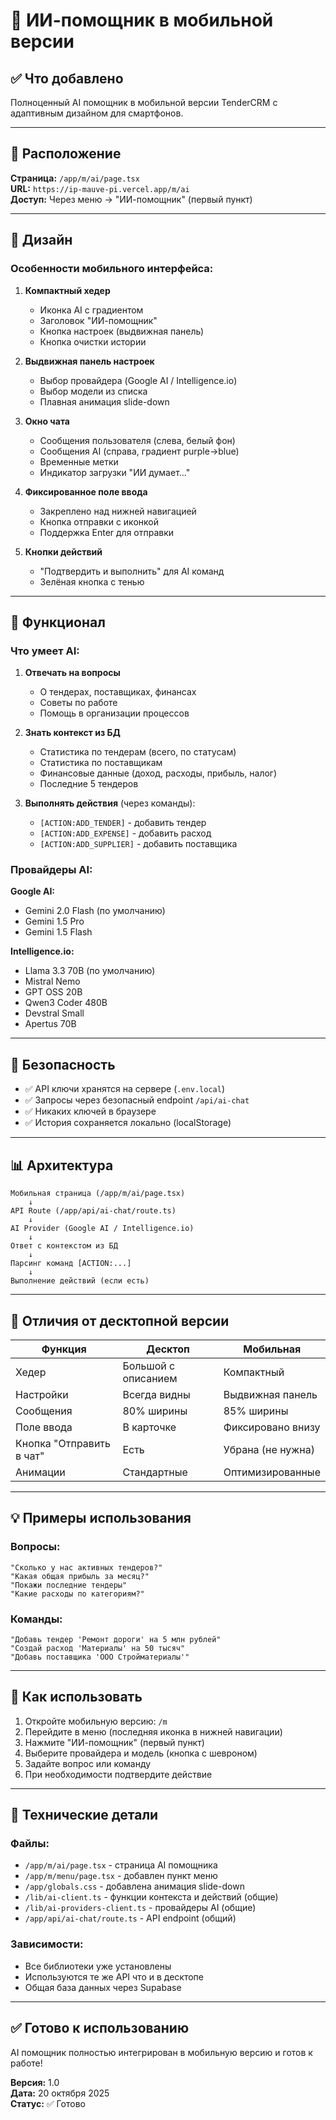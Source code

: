 # 🤖 ИИ-помощник в мобильной версии

## ✅ Что добавлено

Полноценный AI помощник в мобильной версии TenderCRM с адаптивным дизайном для смартфонов.

---

## 📱 Расположение

**Страница:** `/app/m/ai/page.tsx`  
**URL:** `https://ip-mauve-pi.vercel.app/m/ai`  
**Доступ:** Через меню → "ИИ-помощник" (первый пункт)

---

## 🎨 Дизайн

### Особенности мобильного интерфейса:

1. **Компактный хедер**
   - Иконка AI с градиентом
   - Заголовок "ИИ-помощник"
   - Кнопка настроек (выдвижная панель)
   - Кнопка очистки истории

2. **Выдвижная панель настроек**
   - Выбор провайдера (Google AI / Intelligence.io)
   - Выбор модели из списка
   - Плавная анимация slide-down

3. **Окно чата**
   - Сообщения пользователя (слева, белый фон)
   - Сообщения AI (справа, градиент purple→blue)
   - Временные метки
   - Индикатор загрузки "ИИ думает..."

4. **Фиксированное поле ввода**
   - Закреплено над нижней навигацией
   - Кнопка отправки с иконкой
   - Поддержка Enter для отправки

5. **Кнопки действий**
   - "Подтвердить и выполнить" для AI команд
   - Зелёная кнопка с тенью

---

## 🔧 Функционал

### Что умеет AI:

1. **Отвечать на вопросы**
   - О тендерах, поставщиках, финансах
   - Советы по работе
   - Помощь в организации процессов

2. **Знать контекст из БД**
   - Статистика по тендерам (всего, по статусам)
   - Статистика по поставщикам
   - Финансовые данные (доход, расходы, прибыль, налог)
   - Последние 5 тендеров

3. **Выполнять действия** (через команды):
   - `[ACTION:ADD_TENDER]` - добавить тендер
   - `[ACTION:ADD_EXPENSE]` - добавить расход
   - `[ACTION:ADD_SUPPLIER]` - добавить поставщика

### Провайдеры AI:

**Google AI:**
- Gemini 2.0 Flash (по умолчанию)
- Gemini 1.5 Pro
- Gemini 1.5 Flash

**Intelligence.io:**
- Llama 3.3 70B (по умолчанию)
- Mistral Nemo
- GPT OSS 20B
- Qwen3 Coder 480B
- Devstral Small
- Apertus 70B

---

## 🔐 Безопасность

- ✅ API ключи хранятся на сервере (`.env.local`)
- ✅ Запросы через безопасный endpoint `/api/ai-chat`
- ✅ Никаких ключей в браузере
- ✅ История сохраняется локально (localStorage)

---

## 📊 Архитектура

```
Мобильная страница (/app/m/ai/page.tsx)
    ↓
API Route (/app/api/ai-chat/route.ts)
    ↓
AI Provider (Google AI / Intelligence.io)
    ↓
Ответ с контекстом из БД
    ↓
Парсинг команд [ACTION:...]
    ↓
Выполнение действий (если есть)
```

---

## 🎯 Отличия от десктопной версии

| Функция | Десктоп | Мобильная |
|---------|---------|-----------|
| Хедер | Большой с описанием | Компактный |
| Настройки | Всегда видны | Выдвижная панель |
| Сообщения | 80% ширины | 85% ширины |
| Поле ввода | В карточке | Фиксировано внизу |
| Кнопка "Отправить в чат" | Есть | Убрана (не нужна) |
| Анимации | Стандартные | Оптимизированные |

---

## 💡 Примеры использования

### Вопросы:
```
"Сколько у нас активных тендеров?"
"Какая общая прибыль за месяц?"
"Покажи последние тендеры"
"Какие расходы по категориям?"
```

### Команды:
```
"Добавь тендер 'Ремонт дороги' на 5 млн рублей"
"Создай расход 'Материалы' на 50 тысяч"
"Добавь поставщика 'ООО Стройматериалы'"
```

---

## 🚀 Как использовать

1. Откройте мобильную версию: `/m`
2. Перейдите в меню (последняя иконка в нижней навигации)
3. Нажмите "ИИ-помощник" (первый пункт)
4. Выберите провайдера и модель (кнопка с шевроном)
5. Задайте вопрос или команду
6. При необходимости подтвердите действие

---

## 📝 Технические детали

### Файлы:
- `/app/m/ai/page.tsx` - страница AI помощника
- `/app/m/menu/page.tsx` - добавлен пункт меню
- `/app/globals.css` - добавлена анимация slide-down
- `/lib/ai-client.ts` - функции контекста и действий (общие)
- `/lib/ai-providers-client.ts` - провайдеры AI (общие)
- `/app/api/ai-chat/route.ts` - API endpoint (общий)

### Зависимости:
- Все библиотеки уже установлены
- Используются те же API что и в десктопе
- Общая база данных через Supabase

---

## ✅ Готово к использованию

AI помощник полностью интегрирован в мобильную версию и готов к работе!

**Версия:** 1.0  
**Дата:** 20 октября 2025  
**Статус:** ✅ Готово
